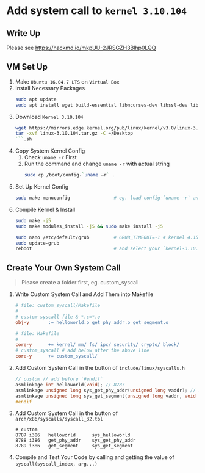 # Add system call to `kernel 3.10.104`

## Write Up

Please see https://hackmd.io/mkpUU-2JRSGZH3Blhp0LQQ

## VM Set Up

1. Make `Ubuntu 16.04.7 LTS` on `Virtual Box`
2. Install Necessary Packages
    ```.sh
    sudo apt update
    sudo apt install wget build-essential libncurses-dev libssl-dev libelf-dev bison flex -y
    ```
3. Download `Kernel 3.10.104`
    ```.sh
    wget https://mirrors.edge.kernel.org/pub/linux/kernel/v3.0/linux-3.10.104.tar.gz
    tar -xvf linux-3.10.104.tar.gz -C ~/Desktop
    ```.sh
4. Copy System Kernel Config 
    1. Check `uname -r` First
    2. Run the command and change `uname -r` with actual string
        ```.sh
        sudo cp /boot/config-`uname –r` .
        ```
5. Set Up Kernel Config
    ```.sh
    sudo make menuconfig                # eg. load config-`uname -r` and exit with save
    ```
6. Compile Kernel & Install
    ```.sh
    sudo make -j5
    sudo make modules_install -j5 && sudo make install -j5

    sudo nano /etc/default/grub         # GRUB_TIMEOUT=-1 # kernel 4.15.0-112 -> 3.10.104
    sudo update-grub
    reboot                              # and select your `kernel-3.10.104` in ubuntu advance option when booting
    ```

## Create Your Own System Call

> Please create a folder first, eg. custom_syscall

1. Write Custom System Call and Add Them into Makefile
    ```MAKEFILE
    # file: custom_syscall/Makefile
    # 
    # custom syscall file & *.c=*.o
    obj-y       := helloworld.o get_phy_addr.o get_segment.o
    ```
    ```MAKEFILE
    # file: Makefile
    #
    core-y		+= kernel/ mm/ fs/ ipc/ security/ crypto/ block/
    # custom_syscall # add below after the above line
    core-y 		+= custom_syscall/
    ```
2. Add Custom System Call in the button of `include/linux/syscalls.h`
    ```.h
    // custom // add before `#endif`
    asmlinkage int helloworld(void); // 8787
    asmlinkage unsigned long sys_get_phy_addr(unsigned long vaddr); // 8788
    asmlinkage unsigned long sys_get_segment(unsigned long vaddr, void *out); // 8789
    #endif
    ```
3. Add Custom System Call in the button of `arch/x86/syscalls/syscall_32.tbl`
    ```.tbl
    # custom
    8787 i386   helloworld      sys_helloworld
    8788 i386   get_phy_addr    sys_get_phy_addr
    8789 i386   get_segment     sys_get_segment
    ```
4. Compile and Test Your Code by calling and getting the value of `syscall(syscall_index, arg...)`
